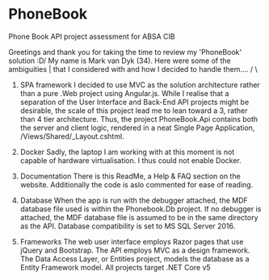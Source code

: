 # PhoneBook
Phone Book API project assessment for ABSA CIB

Greetings and thank you for taking the time to review my 'PhoneBook' solution  \:D/
My name is Mark van Dyk (34). Here were some of the ambiguities                  |
that I considered with and how I decided to handle them....                     / \

1. SPA framework
I decided to use MVC as the solution architecture rather than a pure .Web project using Angular.js.
While I realise that a separation of the User Interface and Back-End API projects might
be desirable, the scale of this project lead me to lean toward a 3, rather than 4 tier architecture.
Thus, the project PhoneBook.Api contains both the server and client logic, rendered in a neat
Single Page Application, /Views/Shared/_Layout.cshtml.

2. Docker
Sadly, the laptop I am working with at this moment is not capable of hardware virtualisation. I thus
could not enable Docker.

3. Documentation
There is this ReadMe, a Help & FAQ section on the website. Additionally the code is aslo commented
for ease of reading.

4. Database
When the app is run with the debugger attached, the MDF database file used is within the Phonebook.Db
project. If no debugger is attached, the MDF database file is assumed to be in the same directory as
the API. Database compatibility is set to MS SQL Server 2016.

5. Frameworks
The web user interface employs Razor pages that use jQuery and Bootstrap.
The API employs MVC as a design framework.
The Data Access Layer, or Entities project, models the database as a Entity Framework model.
All projects target .NET Core v5
